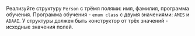 Реализуйте структуру `Person` с трёмя полями: имя, фамилия, программа обучения.
Программа обучения - `enum class` с двумя значениями: `AMIS` и `ADAAI`.
У структуры должен быть конструктор от трёх значений - исходные значения полей.
